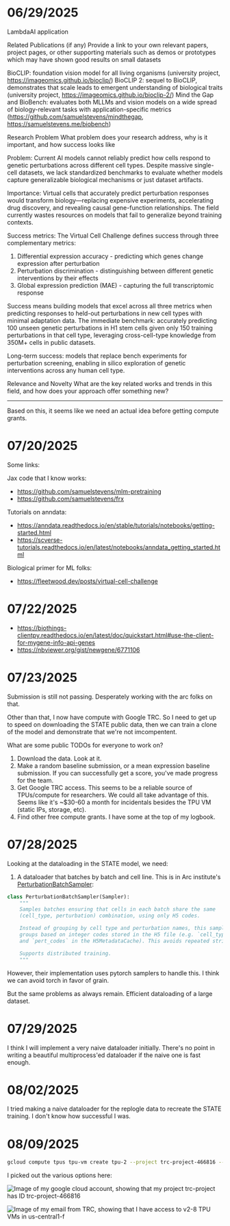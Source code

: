 # 06/29/2025

LambdaAI application

Related Publications (if any)
Provide a link to your own relevant papers, project pages, or other supporting materials such as demos or prototypes which may have shown good results on small datasets

BioCLIP: foundation vision model for all living organisms (university project, https://imageomics.github.io/bioclip/)
BioCLIP 2: sequel to BioCLIP, demonstrates that scale leads to emergent understanding of biological traits (university project, https://imageomics.github.io/bioclip-2/)
Mind the Gap and BioBench: evaluates both MLLMs and vision models on a wide spread of biology-relevant tasks with application-specific metrics (https://github.com/samuelstevens/mindthegap, https://samuelstevens.me/biobench)

Research Problem
What problem does your research address, why is it important, and how success looks like

Problem: Current AI models cannot reliably predict how cells respond to genetic perturbations across different cell types. Despite massive single-cell datasets, we lack standardized benchmarks to evaluate whether models capture generalizable biological mechanisms or just dataset artifacts.

Importance: Virtual cells that accurately predict perturbation responses would transform biology—replacing expensive experiments, accelerating drug discovery, and revealing causal gene-function relationships. The field currently wastes resources on models that fail to generalize beyond training contexts.

Success metrics: The Virtual Cell Challenge defines success through three complementary metrics:
1. Differential expression accuracy - predicting which genes change expression after perturbation
2. Perturbation discrimination - distinguishing between different genetic interventions by their effects  
3. Global expression prediction (MAE) - capturing the full transcriptomic response

Success means building models that excel across all three metrics when predicting responses to held-out perturbations in new cell types with minimal adaptation data. The immediate benchmark: accurately predicting 100 unseen genetic perturbations in H1 stem cells given only 150 training perturbations in that cell type, leveraging cross-cell-type knowledge from 350M+ cells in public datasets.

Long-term success: models that replace bench experiments for perturbation screening, enabling in silico exploration of genetic interventions across any human cell type.

Relevance and Novelty
What are the key related works and trends in this field, and how does your approach offer something new?

---

Based on this, it seems like we need an actual idea before getting compute grants.

# 07/20/2025

Some links:

Jax code that I know works:

- https://github.com/samuelstevens/mlm-pretraining
- https://github.com/samuelstevens/frx

Tutorials on anndata:

- https://anndata.readthedocs.io/en/stable/tutorials/notebooks/getting-started.html
- https://scverse-tutorials.readthedocs.io/en/latest/notebooks/anndata_getting_started.html

Biological primer for ML folks:

- https://fleetwood.dev/posts/virtual-cell-challenge

# 07/22/2025

- https://biothings-clientpy.readthedocs.io/en/latest/doc/quickstart.html#use-the-client-for-mygene-info-api-genes
- https://nbviewer.org/gist/newgene/6771106

# 07/23/2025

Submission is still not passing.
Desperately working with the arc folks on that.

Other than that, I now have compute with Google TRC.
So I need to get up to speed on downloading the STATE public data, then we can train a clone of the model and demonstrate that we're not imcompentent.

What are some public TODOs for everyone to work on?

1. Download the data. Look at it.
2. Make a random baseline submission, or a mean expression baseline submission. If you can successfully get a score, you've made progress for the team.
3. Get Google TRC access. This seems to be a reliable source of TPUs/compute for researchers. We could all take advantage of this. Seems like it's ~$30-60 a month for incidentals besides the TPU VM (static IPs, storage, etc).
4. Find other free compute grants. I have some at the top of my logbook.

# 07/28/2025

Looking at the dataloading in the STATE model, we need:

1. A dataloader that batches by batch and cell line. This is in Arc institute's [PerturbationBatchSampler](https://github.com/ArcInstitute/cell-load/blob/367708ca193860d79a04f0a02c2d6eb128bbf80b/src/cell_load/data_modules/samplers.py#L16): 
```py
class PerturbationBatchSampler(Sampler):
    """
    Samples batches ensuring that cells in each batch share the same
    (cell_type, perturbation) combination, using only H5 codes.

    Instead of grouping by cell type and perturbation names, this sampler
    groups based on integer codes stored in the H5 file (e.g. `cell_type_codes`
    and `pert_codes` in the H5MetadataCache). This avoids repeated string operations.

    Supports distributed training.
    """
```

However, their implementation uses pytorch samplers to handle this.
I think we can avoid torch in favor of grain.

But the same problems as always remain.
Efficient dataloading of a large dataset.


# 07/29/2025

I think I will implement a very naive dataloader initially.
There's no point in writing a beautiful multiprocess'ed dataloader if the naive one is fast enough.

# 08/02/2025

I tried making a naive dataloader for the replogle data to recreate the STATE training.
I don't know how successful I was.

# 08/09/2025

```sh
gcloud compute tpus tpu-vm create tpu-2 --project trc-project-466816 --zone us-central1-f --accelerator-type v2-8 --version tpu-ubuntu2204-base
```

I picked out the various options here:

![Image of my google cloud account, showing that my project trc-project has ID trc-project-466816]()

![Image of my email from TRC, showing that I have access to `v2-8` TPU VMs in `us-central1-f`]()
